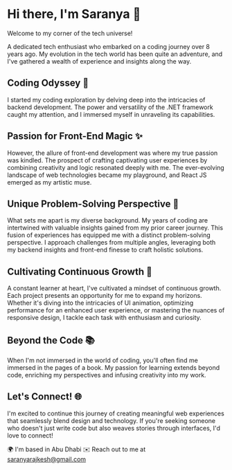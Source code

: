 # Hi there, I'm Saranya 👋

Welcome to my corner of the tech universe!  

A dedicated tech enthusiast who embarked on a coding journey over 8 years ago. My evolution in the tech world has been quite an adventure, and I've gathered a wealth of experience and insights along the way.

## Coding Odyssey 🚀

 I started my coding exploration by delving deep into the intricacies of backend development. The power and versatility of the .NET framework caught my attention, and I immersed myself in unraveling its capabilities.

## Passion for Front-End Magic ✨

However, the allure of front-end development was where my true passion was kindled. The prospect of crafting captivating user experiences by combining creativity and logic resonated deeply with me. The ever-evolving landscape of web technologies became my playground, and React JS emerged as my artistic muse.

## Unique Problem-Solving Perspective 🧠

What sets me apart is my diverse background. My years of coding are intertwined with valuable insights gained from my prior career journey. This fusion of experiences has equipped me with a distinct problem-solving perspective. I approach challenges from multiple angles, leveraging both my backend insights and front-end finesse to craft holistic solutions.

## Cultivating Continuous Growth 🌱

A constant learner at heart, I've cultivated a mindset of continuous growth. Each project presents an opportunity for me to expand my horizons. Whether it's diving into the intricacies of UI animation, optimizing performance for an enhanced user experience, or mastering the nuances of responsive design, I tackle each task with enthusiasm and curiosity.

## Beyond the Code 📚

When I'm not immersed in the world of coding, you'll often find me immersed in the pages of a book. My passion for learning extends beyond code, enriching my perspectives and infusing creativity into my work.

## Let's Connect! 🌐

I'm excited to continue this journey of creating meaningful web experiences that seamlessly blend design and technology. If you're seeking someone who doesn't just write code but also weaves stories through interfaces, I'd love to connect!

🌍  I'm based in Abu Dhabi
✉️  Reach out to me at saranyarajkesh@gmail.com
